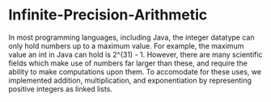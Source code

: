 # Infinite-Precision-Arithmetic
In most programming languages, including Java, the integer datatype can only hold numbers up to a maximum value. For example, the maximum value an int in Java can hold is 2^(31) - 1. However, there are many scientific fields which make use of numbers far larger than these, and require the ability to make computations upon them. To accomodate for these uses, we implemented addition, multiplication, and exponentiation by representing positive integers as linked lists.
